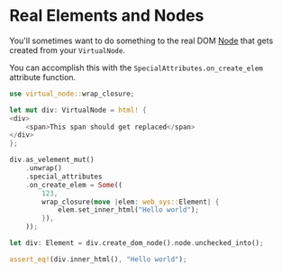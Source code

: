 # Real Elements and Nodes

You'll sometimes want to do something to the real DOM [Node] that gets created from your `VirtualNode`.

You can accomplish this with the `SpecialAttributes.on_create_elem` attribute function.

```rust
use virtual_node::wrap_closure;

let mut div: VirtualNode = html! {
<div>
    <span>This span should get replaced</span>
</div>
};

div.as_velement_mut()
    .unwrap()
    .special_attributes
    .on_create_elem = Some((
        123,
        wrap_closure(move |elem: web_sys::Element| {
            elem.set_inner_html("Hello world");
        }),
    ));

let div: Element = div.create_dom_node().node.unchecked_into();

assert_eq!(div.inner_html(), "Hello world");
```

[Node]: https://rustwasm.github.io/wasm-bindgen/api/web_sys/struct.Node.html
